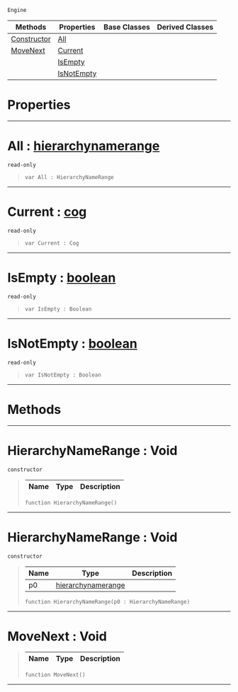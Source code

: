  `Engine`

|Methods|Properties|Base Classes|Derived Classes|
|---|---|---|---|
|[ Constructor](hierarchynamerange.md#hierarchynamerange-void)|[ All](hierarchynamerange.md#all-zilch-engine-document)| | |
|[ MoveNext](hierarchynamerange.md#movenext-void)|[ Current](hierarchynamerange.md#current-zilch-engine-docu)| | |
| |[ IsEmpty](hierarchynamerange.md#isempty-zilch-engine-docu)| | |
| |[ IsNotEmpty](hierarchynamerange.md#isnotempty-zilch-engine-d)| | |


 #  Properties


---  
 #  All : [hierarchynamerange](hierarchynamerange.md)

 `read-only`

> 
> ```TS:Nada
> var All : HierarchyNameRange


---  
 #  Current : [cog](cog.md)

 `read-only`

> 
> ```TS:Nada
> var Current : Cog


---  
 #  IsEmpty : [boolean](../nada_base_types/boolean.md)

 `read-only`

> 
> ```TS:Nada
> var IsEmpty : Boolean


---  
 #  IsNotEmpty : [boolean](../nada_base_types/boolean.md)

 `read-only`

> 
> ```TS:Nada
> var IsNotEmpty : Boolean


---  
 #  Methods


---  
 #  HierarchyNameRange : Void

 `constructor`

> 
> |Name|Type|Description|
> |---|---|---|
> ```TS:Nada
> function HierarchyNameRange()
> ``` 


---  
 #  HierarchyNameRange : Void

 `constructor`

> 
> |Name|Type|Description|
> |---|---|---|
> |p0|[hierarchynamerange](hierarchynamerange.md)| |
> ```TS:Nada
> function HierarchyNameRange(p0 : HierarchyNameRange)
> ``` 


---  
 #  MoveNext : Void

> 
> |Name|Type|Description|
> |---|---|---|
> ```TS:Nada
> function MoveNext()
> ``` 


---  
 

 